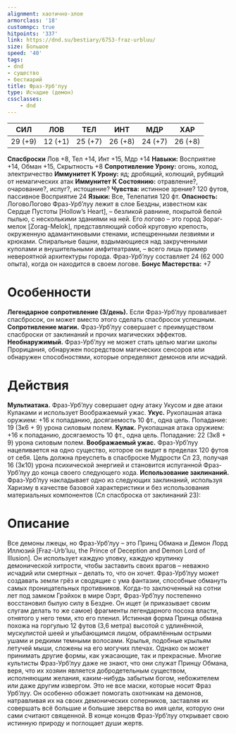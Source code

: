 ```yaml
---
alignment: хаотично-злое
armorclass: '18'
customnpc: true
hitpoints: '337'
link: https://dnd.su/bestiary/6753-fraz-urbluu/
size: Большое
speed: '40'
tags:
- dnd
- существо
- бестиарий
title: Фраз-Урб'луу
type: Исчадие (демон)
cssclasses:
    - dnd
---
```



| СИЛ | ЛОВ | ТЕЛ | ИНТ | МДР | ХАР |
|---|---|---|---|---|---|
| 29 (+9) | 12 (+1) | 25 (+7) | 26 (+8) | 24 (+7) | 26 (+8) |
**Спасброски** Лов +8, Тел +14, Инт +15, Мдр +14
**Навыки:** Восприятие +14, Обман +15, Скрытность +8
**Сопротивление Урону:** огонь, холод, электричество
**Иммунитет К Урону:** яд; дробящий, колющий, рубящий от немагических атак
**Иммунитет К Состоянию:** отравление?, очарование?, испуг?, истощение?
**Чувства:** истинное зрение? 120 футов, пассивное Восприятие 24
**Языки:** Все, Телепатия 120 фт.
**Опасность:** ЛоговоЛогово Фраз-Урб’луу лежит в слое Бездны, известном как Сердце Пустоты [Hollow’s Heart], – безликой равнине, покрытой белой пылью, с несколькими зданиями на ней. Его логово – это город Зораг-мелок [Zorag-Melok], представляющий собой круговую крепость, окруженную адамантиновыми стенами, испещренными лезвиями и крюками. Спиральные башни, вздымающиеся над закрученными куполами и внушительными амфитеатрами, – всего лишь пример невероятной архитектуры города.
 Фраз-Урб’луу составляет 24 (62 000 опыта), когда он находится в своем логове.
**Бонус Мастерства:** +7


# Особенности
**Легендарное сопротивление (3/день).** Если Фраз-Урб’луу проваливает спасбросок, он может вместо этого сделать спасбросок успешным.
**Сопротивление магии.** Фраз-Урб’луу совершает с преимуществом спасброски от заклинаний и прочих магических эффектов.
**Необнаружимый.** Фраз-Урб’луу не может стать целью магии школы Прорицания, обнаружен посредством магических сенсоров или обнаружен способностями, которые определяют демонов или исчадий.


# Действия
**Мультиатака.** Фраз-Урб’луу совершает одну атаку Укусом и две атаки Кулаками и использует Воображаемый ужас.
**Укус.** Рукопашная атака оружием: +16 к попаданию, досягаемость 10 фт., одна цель. Попадание: 19 (3к6 + 9) урона силовым полем.
**Кулак.** Рукопашная атака оружием: +16 к попаданию, досягаемость 10 фт., одна цель. Попадание: 22 (3к8 + 9) урона силовым полем.
**Воображаемый ужас.** Фраз-Урб’луу нацеливается на одно существо, которое он видит в пределах 120 футов от себя. Цель должна преуспеть в спасброске Мудрости Сл 23, получая 16 (3к10) урона психической энергией и становится испуганной Фраз-Урб’луу до конца своего следующего хода.
**Использование заклинаний.** Фраз-Урб’луу накладывает одно из следующих заклинаний, используя Харизму в качестве базовой характеристики и без использования материальных компонентов (Сл спасброска от заклинаний 23):


# Описание
Все демоны лжецы, но Фраз-Урб’луу – это Принц Обмана и Демон Лорд Иллюзий [Fraz-Urb’luu, the Prince of Deception and Demon Lord of Illusion]. Он использует каждую уловку, каждую крупинку демонической хитрости, чтобы заставить своих врагов – неважно исчадий или смертных – делать то, что он хочет. Фраз-Урб’луу может создавать земли грёз и сводящие с ума фантазии, способные обмануть самых проницательных противников. Когда-то заключенный на сотни лет под замком Грэйхок в мире Оэрт, Фраз-Урб’луу постепенно восстановил былую силу в Бездне. Он ищет (и приказывает своим слугам делать то же самое) фрагменты легендарного посоха власти, отнятого у него теми, кто его пленил. Истинная форма Принца обмана похожа на горгулью 12 футов (3,6 метра) высотой с удлинённой, мускулистой шеей и улыбающимся лицом, обрамлённым острыми ушами и редкими темными волосами. Крылья, подобные крыльям летучей мыши, сложены на его могучих плечах. Однако он может принимать другие формы, как ужасающие, так и прекрасные. Многие культисты Фраз-Урб’луу даже не знают, что они служат Принцу Обмана, веря, что их хозяин является добродетельным существом, исполняющим желания, каким-нибудь забытым богом, небожителем или даже другим извергом. Это не все маски, которые носит Фраз Урб’луу. Он особенно обожает помогать охотникам на демонов, натравливая их на своих демонических соперников, заставляя их совершать всё большие и большие зверства во имя цели, которую они сами считают священной. В конце концов Фраз-Урб’луу открывает свою истинную природу и поглощает души жертв.
